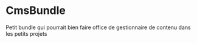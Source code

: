 # CmsBundle
Petit bundle qui pourrait bien faire office de gestionnaire de contenu dans les petits projets
